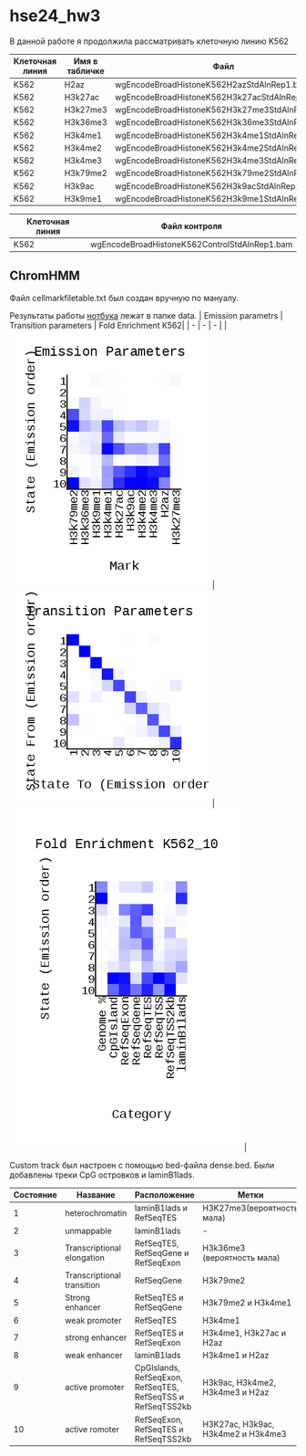 # hse24_hw3
В данной работе я продолжила рассматривать клеточную линию K562

| Клеточная линия | Имя в табличке | Файл |
| - | - | - |
|K562 |H2az |wgEncodeBroadHistoneK562H2azStdAlnRep1.bam |
|K562 |H3k27ac |wgEncodeBroadHistoneK562H3k27acStdAlnRep1.bam
|K562 |H3k27me3 |wgEncodeBroadHistoneK562H3k27me3StdAlnRep1.bam | 
|K562 |H3k36me3 |wgEncodeBroadHistoneK562H3k36me3StdAlnRep1.bam |
|K562 |H3k4me1 |wgEncodeBroadHistoneK562H3k4me1StdAlnRep1.bam | 
|K562 |H3k4me2 |wgEncodeBroadHistoneK562H3k4me2StdAlnRep1.bam | 
|K562 |H3k4me3 |wgEncodeBroadHistoneK562H3k4me3StdAlnRep1.bam | 
|K562 |H3k79me2 |wgEncodeBroadHistoneK562H3k79me2StdAlnRep1.bam | 
|K562 |H3k9ac |wgEncodeBroadHistoneK562H3k9acStdAlnRep1.bam | 
|K562 |H3k9me1 |wgEncodeBroadHistoneK562H3k9me1StdAlnRep1.bam | 

|Клеточная линия | Файл контроля |
| - | - |
| K562 | wgEncodeBroadHistoneK562ControlStdAlnRep1.bam |

## ChromHMM

Файл cellmarkfiletable.txt был создан вручную по мануалу. 

Результаты работы [нотбука](https://colab.research.google.com/drive/1ad7zThEya2KaeNOx7Pk0lJNzhnGi-qsM?usp=sharing) лежат в папке data.
| Emission parametrs | Transition parameters | Fold Enrichment K562|
| - | - | - |
| ![image](https://github.com/prayforanya/hse24_hw3/blob/main/data/emissions_10.png) |![image](https://github.com/prayforanya/hse24_hw3/blob/main/data/transitions_10.png) | ![image](https://github.com/prayforanya/hse24_hw3/blob/main/data/K562_10_overlap.png)|

Custom track был настроен с помощью bed-файла dense.bed. Были добавлены треки CpG островков и laminB1lads.

| Состояние | Название | Расположение | Метки |
| - | - | - | - |
| 1 | heterochromatin |  laminB1lads и RefSeqTES  | H3K27me3(вероятность мала) |
| 2 | ﻿unmappable | laminB1lads | -  |
| 3 | Transcriptional elongation  | RefSeqTES, RefSeqGene и RefSeqExon | H3k36me3 (вероятность мала) |
| 4 | Transcriptional transition | RefSeqGene | H3k79me2 |
| 5 | Strong enhancer  |  RefSeqTES и RefSeqGene | H3k79me2 и H3k4me1 |
| 6 | weak promoter| RefSeqTES | H3k4me1|
| 7 |  strong enhancer | RefSeqTES и RefSeqExon | H3k4me1, H3k27ac и H2az |
| 8 | weak enhancer | laminB1lads | H3k4me1 и H2az 
| 9 |  active promoter | CpGIslands, RefSeqExon, RefSeqTES, RefSeqTSS и RefSeqTSS2kb | H3k9ac, H3k4me2, H3k4me3 и H2az|
| 10 | active romoter  | RefSeqExon, RefSeqTES и RefSeqTSS2kb | H3K27ac, H3k9ac, H3k4me2 и H3k4me3 |
